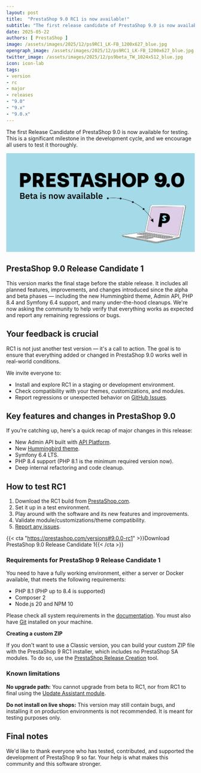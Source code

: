```yaml
---
layout: post
title:  "PrestaShop 9.0 RC1 is now available!"
subtitle: "The first release candidate of PrestaShop 9.0 is now available for testing!"
date: 2025-05-22
authors: [ PrestaShop ]
image: /assets/images/2025/12/ps9RC1_LK-FB_1200x627_blue.jpg
opengraph_image: /assets/images/2025/12/ps9RC1_LK-FB_1200x627_blue.jpg
twitter_image: /assets/images/2025/12/ps9beta_TW_1024x512_blue.jpg
icon: icon-lab
tags:
- version
- rc
- major
- releases
- "9.0"
- "9.x"
- "9.0.x"
---
```


The first Release Candidate of PrestaShop 9.0 is now available for testing. This is a significant milestone in the development cycle, and we encourage all users to test it thoroughly.

![PrestaShop 9.0 RC1 is available!](/assets/images/2024/12/ps9beta_LK-FB_1200x627_blue.jpg)

## PrestaShop 9.0 Release Candidate 1

This version marks the final stage before the stable release. It includes all planned features, improvements, and changes introduced since the alpha and beta phases — including the new Hummingbird theme, Admin API, PHP 8.4 and Symfony 6.4 support, and many under-the-hood cleanups. We're now asking the community to help verify that everything works as expected and report any remaining regressions or bugs.

##  Your feedback is crucial

RC1 is not just another test version — it's a call to action. The goal is to ensure that everything added or changed in PrestaShop 9.0 works well in real-world conditions.

We invite everyone to:

- Install and explore RC1 in a staging or development environment.
- Check compatibility with your themes, customizations, and modules.
- Report regressions or unexpected behavior on [GitHub Issues](https://github.com/PrestaShop/PrestaShop/issues/new).

## Key features and changes in PrestaShop 9.0

If you're catching up, here's a quick recap of major changes in this release:

- New Admin API built with [API Platform](https://api-platform.com/).
- New [Hummingbird theme](https://github.com/PrestaShop/hummingbird).
- Symfony 6.4 LTS.
- PHP 8.4 support (PHP 8.1 is the minimum required version now).
- Deep internal refactoring and code cleanup.

## How to test RC1

1. Download the RC1 build from [PrestaShop.com](https://prestashop.com/versions/).
2. Set it up in a test environment.
3. Play around with the software and its new features and improvements.
4. Validate module/customizations/theme compatibility.
5. [Report any issues](https://github.com/PrestaShop/PrestaShop/issues/new).

{{< cta "https://prestashop.com/versions#9.0.0-rc1" >}}Download PrestaShop 9.0 Release Candidate 1{{< /cta >}}

### Requirements for PrestaShop 9 Release Candidate 1

You need to have a fully working environment, either a server or Docker available, that meets the following requirements:

* PHP 8.1 (PHP up to 8.4 is supported)
* Composer 2
* Node.js 20 and NPM 10

Please check all system requirements in the [documentation](https://devdocs.prestashop-project.org/9/basics/installation/system-requirements/). You must also have [Git](https://www.git-scm.com/) installed on your machine.

**Creating a custom ZIP**

If you don't want to use a Classic version, you can build your custom ZIP file with the PrestaShop 9 RC1 installer, which includes no PrestaShop SA modules. To do so, use the [PrestaShop Release Creation](https://github.com/PrestaShop/PrestaShop/tree/develop/tools/build) tool.

### Known limitations

**No upgrade path:** You cannot upgrade from beta to RC1, nor from RC1 to final using the [Update Assistant module](https://github.com/PrestaShop/autoupgrade).

**Do not install on live shops:** This version may still contain bugs, and installing it on production environments is not recommended. It is meant for testing purposes only.

## Final notes

We'd like to thank everyone who has tested, contributed, and supported the development of PrestaShop 9 so far. Your help is what makes this community and this software stronger.
